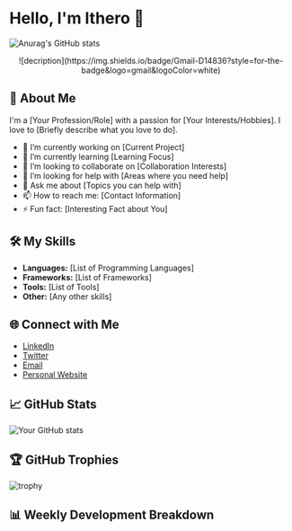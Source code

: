 # Hello, I'm lthero 👋

![Anurag's GitHub stats](https://github-readme-stats.vercel.app/api?username=lthero-big&show_icons=true&theme=ambient_gradient)

<p align="center"> ![decription](https://img.shields.io/badge/Gmail-D14836?style=for-the-badge&logo=gmail&logoColor=white) </p>
  


## 🚀 About Me
I'm a [Your Profession/Role] with a passion for [Your Interests/Hobbies]. I love to [Briefly describe what you love to do].

- 🔭 I’m currently working on [Current Project]
- 🌱 I’m currently learning [Learning Focus]
- 👯 I’m looking to collaborate on [Collaboration Interests]
- 🤔 I’m looking for help with [Areas where you need help]
- 💬 Ask me about [Topics you can help with]
- 📫 How to reach me: [Contact Information]
- ⚡ Fun fact: [Interesting Fact about You]

## 🛠️ My Skills
- **Languages:** [List of Programming Languages]
- **Frameworks:** [List of Frameworks]
- **Tools:** [List of Tools]
- **Other:** [Any other skills]

## 🌐 Connect with Me
- [LinkedIn](your-linkedin-profile)
- [Twitter](your-twitter-profile)
- [Email](mailto:your-email@example.com)
- [Personal Website](your-website-url)

## 📈 GitHub Stats
![Your GitHub stats](https://github-readme-stats.vercel.app/api?username=your-username&show_icons=true&theme=radical)

## 🏆 GitHub Trophies
![trophy](https://github-profile-trophy.vercel.app/?username=your-username&theme=onedark)

## 📊 Weekly Development Breakdown
<!--START_SECTION:waka-->
<!--END_SECTION:waka-->

